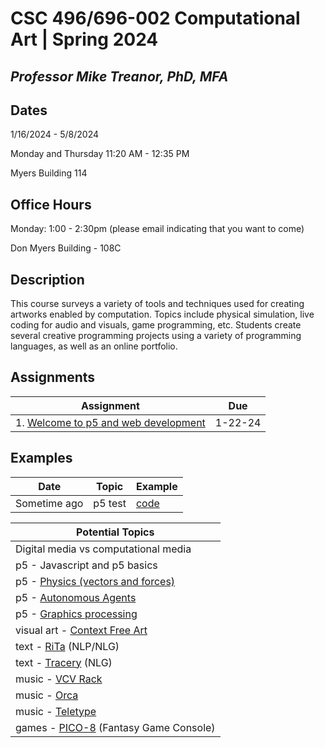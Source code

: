 # CSC 496/696-002 Computational Art | Spring 2024
## *Professor Mike Treanor, PhD, MFA*

## Dates
1/16/2024 - 5/8/2024

Monday and Thursday 11:20 AM - 12:35 PM

Myers Building 114

## Office Hours

Monday: 1:00 - 2:30pm (please email indicating that you want to come)

Don Myers Building - 108C

## Description
This course surveys a variety of tools and techniques used for creating artworks enabled by computation. Topics include physical simulation, live coding for audio and visuals, game programming, etc. Students create several creative programming projects using a variety of programming languages, as well as an online portfolio.

<!-- ![The test image](images/test.png) -->

<!-- <img src="./images/test.png" width="100"> -->

## Assignments

| Assignment | Due |
| --- | --- |
| 1. [Welcome to p5 and web development](./assignments/p5-setup.html) | 1-22-24 |

## Examples

| Date | Topic | Example |
| --- | --- | --- |
| Sometime ago | p5 test | [code](./examples/test) |

| Potential Topics |
| --- |
| Digital media vs computational media |
| p5 - Javascript and p5 basics |
| p5 - [Physics (vectors and forces)](https://natureofcode.com/) |
| p5 - [Autonomous Agents](https://natureofcode.com/) |
| p5 - [Graphics processing](https://natureofcode.com/) |
| visual art - [Context Free Art](https://www.contextfreeart.org/) |
| text - [RiTa](https://rednoise.org/rita/) (NLP/NLG) |
| text - [Tracery](https://github.com/galaxykate/tracery) (NLG) |
| music - [VCV Rack](https://vcvrack.com/Rack) |
| music - [Orca](https://100r.co/site/orca.html) |
| music - [Teletype](https://library.vcvrack.com/monome/teletype) |
| games - [PICO-8](https://www.lexaloffle.com/pico-8.php) (Fantasy Game Console) |